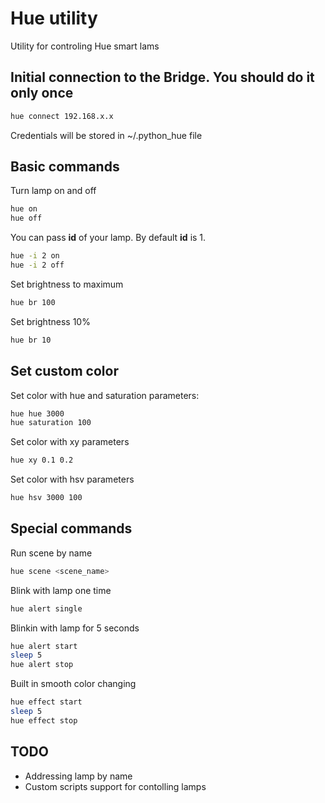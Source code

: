 # Hue utility

Utility for controling Hue smart lams

## Initial connection to the Bridge. You should do it only once

```bash
hue connect 192.168.x.x
```

Credentials will be stored in ~/.python_hue file

## Basic commands

Turn lamp on and off

```bash
hue on
hue off
```

You can pass **id** of your lamp. By default **id** is 1.

```bash
hue -i 2 on
hue -i 2 off
```

Set brightness to maximum

```bash
hue br 100
```

Set brightness 10%

```bash
hue br 10
```

## Set custom color

Set color with hue and saturation parameters:

```bash
hue hue 3000
hue saturation 100
```

Set color with xy parameters

```bash
hue xy 0.1 0.2
```

Set color with hsv parameters

```bash
hue hsv 3000 100
```

## Special commands

Run scene by name

```bash
hue scene <scene_name>
```

Blink with lamp one time

```bash
hue alert single
```

Blinkin with lamp for 5 seconds

```bash
hue alert start
sleep 5
hue alert stop
```

Built in smooth color changing

```bash
hue effect start
sleep 5
hue effect stop
```

## TODO

- Addressing lamp by name
- Custom scripts support for contolling lamps
